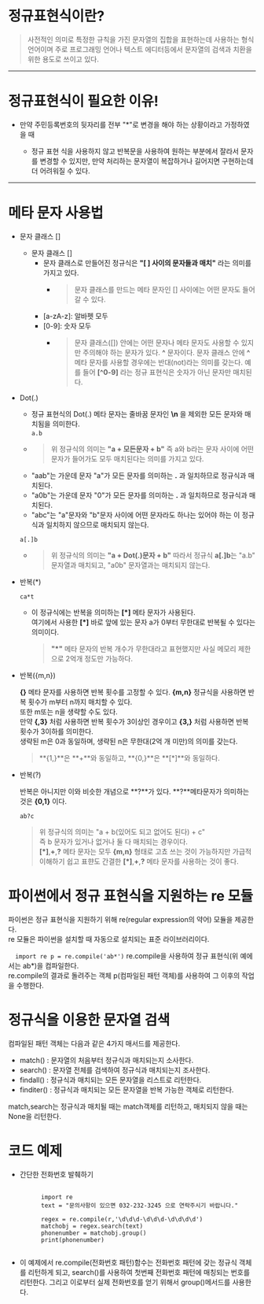 # 정규표현식이란?

> 사전적인 의미로 특정한 규칙을 가진 문자열의 집합을 표현하는데 사용하는 형식 언어이며 주로 프로그래밍 언어나 텍스트 에디터등에서 문자열의 검색과 치환을 위한 용도로 쓰이고 있다.

---

# 정규표현식이 필요한 이유!

- 만약 주민등록번호의 뒷자리를 전부 "\*"로 변경을 해야 하는 상황이라고 가정하였을 때

  - 정규 표현 식을 사용하지 않고 반복문을 사용하여 원하는 부분에서 잘라서 문자를 변경할 수 있지만, 만약 처리하는 문자열이 복잡하거나 길어지면 구현하는데 더 어려워질 수 있다.

---

# 메타 문자 사용법

- 문자 클래스 []

  - 문자 클래스 []
    - 문자 클래스로 만들어진 정규식은 **"[ ] 사이의 문자들과 매치"** 라는 의미를 가지고 있다.
      - > 문자 클래스를 만드는 메타 문자인 [] 사이에는 어떤 문자도 들어갈 수 있다.
    - [a-zA-z]: 알바펫 모두
    - [0-9]: 숫자 모두
      - > 문자 클래스([]) 안에는 어떤 문자나 메타 문자도 사용할 수 있지만 주의해야 하는 문자가 있다. **^** 문자이다. 문자 클래스 안에 **^** 메타 문자를 사용할 경우에는 반대(not)라는 의미를 갖는다. 예를 들어 **[^0-9]** 라는 정규 표현식은 숫자가 아닌 문자만 매치된다.

- Dot(.)

  - 정규 표현식의 Dot(.) 메타 문자는 줄바꿈 문자인 **\n** 을 제외한 모든 문자와 매치됨을 의미한다.<br>
    `a.b`
  - > 위 정규식의 의미는 **"a + 모든문자 + b"** 즉 a와 b라는 문자 사이에 어떤 문자가 들어가도 모두 매치된다는 의미를 가지고 있다.
  - "aab"는 가운데 문자 "a"가 모든 문자를 의미하는 **.** 과 일치하므로 정규식과 매치된다.
  - "a0b"는 가운데 문자 "0"가 모든 문자를 의미하는 **.** 과 일치하므로 정규식과 매치된다.
  - "abc"는 "a"문자와 "b"문자 사이에 어떤 문자라도 하나는 있어야 하는 이 정규식과 일치하지 않으므로 매치되지 않는다.<br>

  `a[.]b`

  - > 위 정규식의 의미는 **"a + Dot(.)문자 + b"** 따라서 정규식 **a[.]b**는 "a.b" 문자열과 매치되고, "a0b" 문자열과는 매치되지 않는다.

- 반복(\*)

  `ca*t`

  - 이 정규식에는 반복을 의미하는 **[*]** 메타 문자가 사용된다.<br>여기에서 사용한 **[*]** 바로 앞에 있는 문자 a가 0부터 무한대로 반복될 수 있다는 의미이다.
    > **"\*"** 메타 문자의 반복 개수가 무한대라고 표현했지만 사실 메모리 제한으로 2억개 정도만 가능하다.

- 반복({m,n})

  **{}** 메타 문자를 사용하면 반복 횟수를 고정할 수 있다. **{m,n}** 정규식을 사용하면 반복 횟수가 m부터 n까지 매치할 수 있다.<br>
  또한 m또는 n을 생략할 수도 있다.<br>
  만약 **{,3}** 처럼 사용하면 반복 횟수가 3이상인 경우이고 **{3,}** 처럼 사용하면 반복 횟수가 3이하를 의미한다.<br>
  생략된 m은 0과 동일하며, 생략된 n은 무한대(2억 개 미만)의 의미를 갖는다.

  > **{1,}**은 **+**와 동일하고, **{0,}**은 **[*]**와 동일하다.

- 반복(?)

  반복은 아니지만 이와 비슷한 개념으로 **?**가 있다. **?**메타문자가 의미하는 것은 **{0,1}** 이다.

  `ab?c`

  > 위 정규식의 의미는 "a + b(있어도 되고 없어도 된다) + c" <br> 즉 b 문자가 있거나 없거나 둘 다 매치되는 경우이다.<br> **[*]**,**+**,**?** 메타 문자는 모두 **{m,n}** 형태로 고쵸 쓰는 것이 가능하지만 가급적 이해하기 쉽고 표햔도 간결한 **[*]**,**+**,**?** 메타 문자를 사용하는 것이 좋다.

# 파이썬에서 정규 표현식을 지원하는 re 모듈

파이썬은 정규 표현식을 지원하기 위해 re(regular expression의 약어) 모듈을 제공한다.<br>re 모듈은 파이썬을 설치할 때 자동으로 설치되는 표준 라이브러리이다.

`  import re
  p = re.compile('ab*')`
re.compile을 사용하여 정규 표현식(위 예에서는 ab\*)을 컴파일한다.<br> re.compile의 결과로 돌려주는 객체 p(컴파일된 패턴 객체)를 사용하여 그 이후의 작업을 수행한다.

# 정규식을 이용한 문자열 검색

컴파일된 패턴 객체는 다음과 같은 4가지 매서드를 제공한다.

- match() : 문자열의 처음부터 정규식과 매치되는지 소사한다.
- search() : 문자열 전체를 검색하여 정규식과 매치되는지 조사한다.
- findall() : 정규식과 매치되는 모든 문자열을 리스트로 리턴한다.
- finditer() : 정규식과 매치되는 모든 문자열을 반복 가능한 객체로 리턴한다.

match,search는 정규식과 매치될 때는 match객체를 리턴하고, 매치되지 않을 때는 None을 리턴한다.

# 코드 예제

- 간단한 전화번호 발췌하기
  <pre>
    <code>
        import re
        text = "문의사항이 있으면 032-232-3245 으로 연락주시기 바랍니다."
  
        regex = re.compile(r,'\d\d\d-\d\d\d-\d\d\d\d')
        matchobj = regex.search(text)
        phonenumber = matchobj.group()
        print(phonenumber)
    </code>
  </pre>

- 이 예제에서 re.compile(전화번호 패턴)함수는 전화번호 패턴에 갖는 정규식 객체를 리턴하게 되고, search()를 사용하여 첫번째 전화번호 패턴에 매칭되는 번호를 리턴한다. 그리고 이로부터 실제 전화번호를 얻기 위해서 group()메서드를 사용한다.
